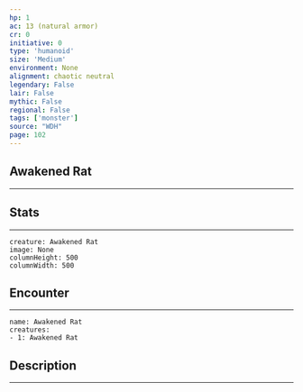 ```yaml
---
hp: 1
ac: 13 (natural armor)
cr: 0
initiative: 0
type: 'humanoid'    
size: 'Medium'
environment: None
alignment: chaotic neutral
legendary: False
lair: False
mythic: False
regional: False
tags: ['monster']
source: "WDH"
page: 102
---
```


## Awakened Rat
---



## Stats
---

```statblock
creature: Awakened Rat
image: None
columnHeight: 500
columnWidth: 500
```

## Encounter
---

```encounter-table
name: Awakened Rat
creatures:
- 1: Awakened Rat
```

## Description
---




